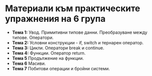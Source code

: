 # Материали към практическите упражнения на 6 група



 - **Тема  1:**  Увод. Примитивни типове данни. Преобразуване между типове. Оператори.
 - **Тема  2:**  Условни конструкции - if, switch и тернарен оператор.
 - **Тема  3:**  Цикли. Оператори break и continue.
 - **Тема  4:** Функции. Оператор return.
 - **Тема  5** Продължение на функции.
 - **Тема  6** Масиви.
 - **Тема  7** Побитови операции и бройни системи. 
